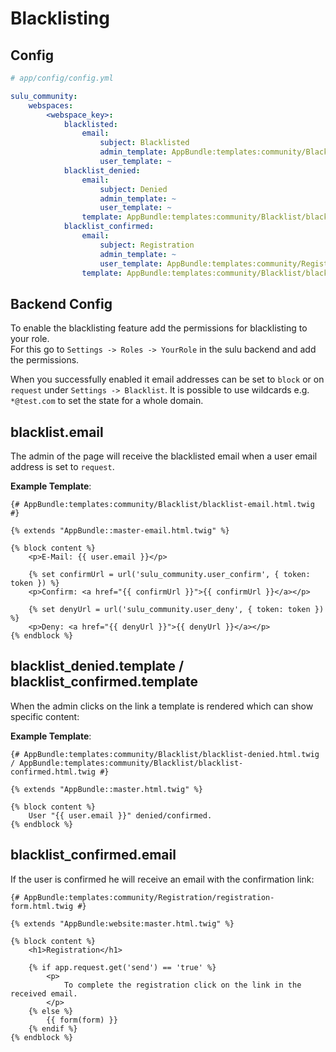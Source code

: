 # Blacklisting

## Config

```yml
# app/config/config.yml

sulu_community:
    webspaces:
        <webspace_key>:
            blacklisted:
                email:
                    subject: Blacklisted
                    admin_template: AppBundle:templates:community/Blacklist/blacklist-email.html.twig
                    user_template: ~
            blacklist_denied:
                email:
                    subject: Denied
                    admin_template: ~
                    user_template: ~
                template: AppBundle:templates:community/Blacklist/blacklist-denied.html.twig
            blacklist_confirmed:
                email:
                    subject: Registration
                    admin_template: ~
                    user_template: AppBundle:templates:community/Registration/registration-email.html.twig
                template: AppBundle:templates:community/Blacklist/blacklist-confirmed.html.twig
```

## Backend Config

To enable the blacklisting feature add the permissions for blacklisting to your role.  
For this go to `Settings -> Roles -> YourRole` in the sulu backend and add the permissions.  
  
When you successfully enabled it email addresses can be set to `block` or on `request` under `Settings -> Blacklist`. 
It is possible to use wildcards e.g. `*@test.com` to set the state for a whole domain.

## blacklist.email

The admin of the page will receive the blacklisted email when a user email address is set to `request`.

**Example Template**:

```twig
{# AppBundle:templates:community/Blacklist/blacklist-email.html.twig #}

{% extends "AppBundle::master-email.html.twig" %}

{% block content %}
    <p>E-Mail: {{ user.email }}</p>

    {% set confirmUrl = url('sulu_community.user_confirm', { token: token }) %}
    <p>Confirm: <a href="{{ confirmUrl }}">{{ confirmUrl }}</a></p>

    {% set denyUrl = url('sulu_community.user_deny', { token: token }) %}
    <p>Deny: <a href="{{ denyUrl }}">{{ denyUrl }}</a></p>
{% endblock %}
```

## blacklist_denied.template / blacklist_confirmed.template

When the admin clicks on the link a template is rendered which can show specific content:

**Example Template**:

```twig
{# AppBundle:templates:community/Blacklist/blacklist-denied.html.twig / AppBundle:templates:community/Blacklist/blacklist-confirmed.html.twig #}

{% extends "AppBundle::master.html.twig" %}

{% block content %}
    User "{{ user.email }}" denied/confirmed.
{% endblock %}
```

## blacklist_confirmed.email

If the user is confirmed he will receive an email with the confirmation link:

```twig
{# AppBundle:templates:community/Registration/registration-form.html.twig #}

{% extends "AppBundle:website:master.html.twig" %}

{% block content %}
    <h1>Registration</h1>

    {% if app.request.get('send') == 'true' %}
        <p>
            To complete the registration click on the link in the received email.
        </p>
    {% else %}
        {{ form(form) }}
    {% endif %}
{% endblock %}
```
